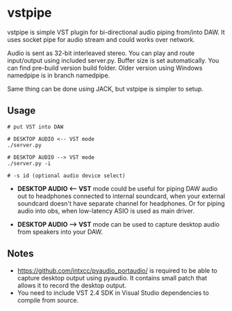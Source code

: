 # vstpipe

vstpipe is simple VST plugin for bi-directional audio piping from/into DAW. It uses socket pipe for audio stream and could works over network.

Audio is sent as 32-bit interleaved stereo. You can play and route input/output using included server.py. Buffer size is set automatically. You can find pre-build version build folder. Older version using Windows namedpipe is in branch namedpipe.


Same thing can be done using JACK, but vstpipe is simpler to setup.

## Usage
```
# put VST into DAW

# DESKTOP AUDIO <-- VST mode
./server.py 

# DESKTOP AUDIO --> VST mode
./server.py -i

# -s id (optional audio device select)
```

* **DESKTOP AUDIO <-- VST** mode could be useful for piping DAW audio out to headphones connected to internal soundcard, when your external soundcard doesn't have separate channel for headphones. Or for piping audio into obs, when low-latency ASIO is used as main driver.

* **DESKTOP AUDIO --> VST** mode can be used to capture desktop audio from speakers into your DAW.

## Notes

* https://github.com/intxcc/pyaudio_portaudio/ is required to be able to capture desktop output using pyaudio. It contains small patch that allows it to record the desktop output.
* You need to include VST 2.4 SDK in Visual Studio dependencies to compile from source.
